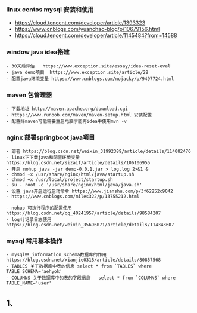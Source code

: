 
### linux centos mysql 安装和使用
  - https://cloud.tencent.com/developer/article/1393323
  - https://www.cnblogs.com/yuanchao-blog/p/10679156.html
  - https://cloud.tencent.com/developer/article/1145484?from=14588

### window java idea搭建
    - 30天后评估   https://www.exception.site/essay/idea-reset-eval
    - java demo项目  https://www.exception.site/article/28
    - 配置java环境变量 https://www.cnblogs.com/nojacky/p/9497724.html
###    maven 包管理器 
    - 下载地址 http://maven.apache.org/download.cgi
    - https://www.runoob.com/maven/maven-setup.html 安装配置
    - 配置好maven可能需要重启电脑才能再idea中使用mvn -v
### nginx 部署springboot java项目
    - 部署 https://blog.csdn.net/weixin_31992389/article/details/114082476    
    - linux下下载java和配置环境变量 https://blog.csdn.net/sizaif/article/details/106106955
    - 开启 nohup java -jar demo-0.0.1.jar > log.log 2>&1 &
    - chmod +x /usr/share/nginx/html/java/startup.sh
    - chmod +x /usr/local/project/startup.sh
    - su - root -c '/usr/share/nginx/html/java/java.sh'
    - 设置 java开启运行启动命令 https://www.jianshu.com/p/3f62252c9042
    - https://www.cnblogs.com/miles322/p/13755212.html

    - nohup 可执行程序的配置使用 https://blog.csdn.net/qq_40241957/article/details/98584207
    - log4j记录日志使用 https://blog.csdn.net/weixin_35696071/article/details/114343607

 ### mysql 常用基本操作
    - mysql中 information_schema数据库的作用  https://blog.csdn.net/xianjie0318/article/details/80857568
    - TABLES 关于数据库中表的信息 select * from `TABLES` where TABLE_SCHEMA='aehyok'
    - COLUMNS 关于数据库中的表的字段信息   select * from `COLUMNS` where TABLE_NAME='user'


## 1、